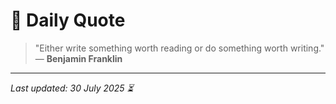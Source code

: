 # 📜 Daily Quote

> "Either write something worth reading or do something worth writing."  
> — **Benjamin Franklin**

---

_Last updated: 30 July 2025 ⏳_
